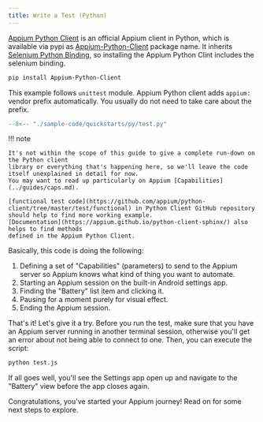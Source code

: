 ```yaml
---
title: Write a Test (Python)
---
```


[Appium Python Client](https://github.com/appium/python-client) is
an official Appium client in Python, which is available via pypi as [Appium-Python-Client](https://pypi.org/project/Appium-Python-Client/) package name.
It inherits [Selenium Python Binding](https://pypi.org/project/selenium/),
so installing the Appium Python Clint includes the selenium binding.

```bash
pip install Appium-Python-Client
```

This example follows `unittest` module.
Appium Python client adds `appium:` vendor prefix automatically.
You usually do not need to take care about the prefix.

```python title="test.py"
--8<-- "./sample-code/quickstarts/py/test.py"
```

!!! note

    It's not within the scope of this guide to give a complete run-down on the Python client
    library or everything that's happening here, so we'll leave the code itself unexplained in detail for now.
    You may want to read up particularly on Appium [Capabilities](../guides/caps.md).

    [functional test code](https://github.com/appium/python-client/tree/master/test/functional) in Python Client GitHub repository should help to find more working example.
    [Documentation](https://appium.github.io/python-client-sphinx/) also helps to find methods
    defined in the Appium Python Client.

Basically, this code is doing the following:

1. Defining a set of "Capabilities" (parameters) to send to the Appium server so Appium knows what
kind of thing you want to automate.
1. Starting an Appium session on the built-in Android settings app.
1. Finding the "Battery" list item and clicking it.
1. Pausing for a moment purely for visual effect.
1. Ending the Appium session.

That's it! Let's give it a try. Before you run the test, make sure that you have an Appium server
running in another terminal session, otherwise you'll get an error about not being able to connect
to one. Then, you can execute the script:

```bash
python test.js
```

If all goes well, you'll see the Settings app open up and navigate to the "Battery" view before the
app closes again.

Congratulations, you've started your Appium journey! Read on for some next steps to explore.
